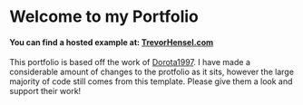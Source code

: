 <h1>Welcome to my Portfolio</h1>
 
<h4>
    You can find a hosted example at: 
    <a href="https://trevorhensel.com">TrevorHensel.com</a>
</h4>


This portfolio is based off the work of
<a href="https://github.com/Dorota1997/react-frontend-dev-portfolio">Dorota1997</a>.
I have made a considerable amount of changes to the protfolio as it sits, however the large majority of code still comes from this template. Please give them a look and support their work!